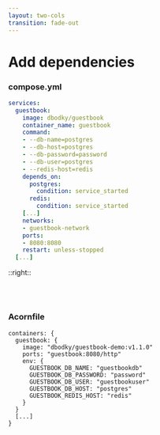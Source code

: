 ```yaml
---
layout: two-cols
transition: fade-out
---
```


# Add dependencies

### compose.yml

```yaml {2,11-15} {maxHeight:'350px'}
services:
  guestbook:
    image: dbodky/guestbook
    container_name: guestbook
    command:
    - --db-name=postgres
    - --db-host=postgres
    - --db-password=password
    - --db-user=postgres
    - --redis-host=redis
    depends_on:
      postgres:
        condition: service_started
      redis:
        condition: service_started
    [...]
    networks:
    - guestbook-network
    ports:
    - 8080:8080
    restart: unless-stopped
  [...]
```


::right::

<br />

<br />

### Acornfile

```cue {monaco} {height:'350px'}
containers: {
  guestbook: {
    image: "dbodky/guestbook-demo:v1.1.0"
    ports: "guestbook:8080/http"
    env: {
      GUESTBOOK_DB_NAME: "guestbookdb"
      GUESTBOOK_DB_PASSWORD: "password"
      GUESTBOOK_DB_USER: "guestbookuser"
      GUESTBOOK_DB_HOST: "postgres"
      GUESTBOOK_REDIS_HOST: "redis"
    }
  }
  [...]
}
```